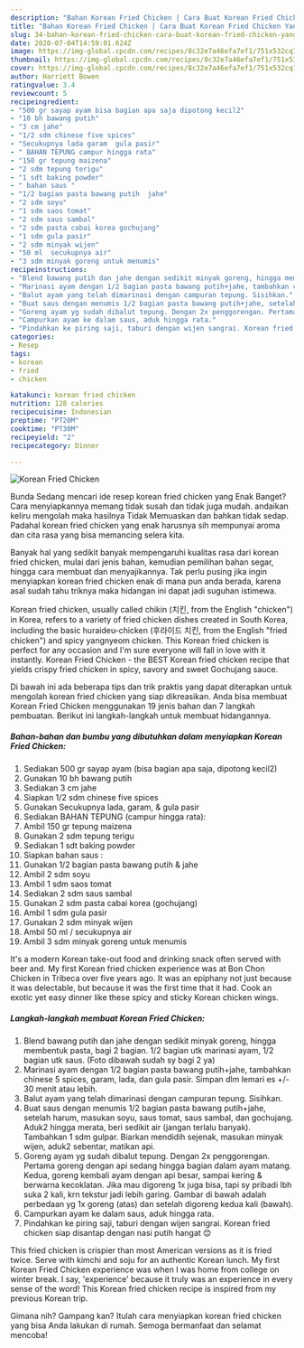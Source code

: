 ```yaml
---
description: "Bahan Korean Fried Chicken | Cara Buat Korean Fried Chicken Yang Bisa Manjain Lidah"
title: "Bahan Korean Fried Chicken | Cara Buat Korean Fried Chicken Yang Bisa Manjain Lidah"
slug: 34-bahan-korean-fried-chicken-cara-buat-korean-fried-chicken-yang-bisa-manjain-lidah
date: 2020-07-04T14:59:01.624Z
image: https://img-global.cpcdn.com/recipes/8c32e7a46efa7ef1/751x532cq70/korean-fried-chicken-foto-resep-utama.jpg
thumbnail: https://img-global.cpcdn.com/recipes/8c32e7a46efa7ef1/751x532cq70/korean-fried-chicken-foto-resep-utama.jpg
cover: https://img-global.cpcdn.com/recipes/8c32e7a46efa7ef1/751x532cq70/korean-fried-chicken-foto-resep-utama.jpg
author: Harriett Bowen
ratingvalue: 3.4
reviewcount: 5
recipeingredient:
- "500 gr sayap ayam bisa bagian apa saja dipotong kecil2"
- "10 bh bawang putih"
- "3 cm jahe"
- "1/2 sdm chinese five spices"
- "Secukupnya lada garam  gula pasir"
- " BAHAN TEPUNG campur hingga rata"
- "150 gr tepung maizena"
- "2 sdm tepung terigu"
- "1 sdt baking powder"
- " bahan saus "
- "1/2 bagian pasta bawang putih  jahe"
- "2 sdm soyu"
- "1 sdm saos tomat"
- "2 sdm saus sambal"
- "2 sdm pasta cabai korea gochujang"
- "1 sdm gula pasir"
- "2 sdm minyak wijen"
- "50 ml  secukupnya air"
- "3 sdm minyak goreng untuk menumis"
recipeinstructions:
- "Blend bawang putih dan jahe dengan sedikit minyak goreng, hingga membentuk pasta, bagi 2 bagian. 1/2 bagian utk marinasi ayam, 1/2 bagian utk saus. (Foto dibawah sudah sy bagi 2 ya)"
- "Marinasi ayam dengan 1/2 bagian pasta bawang putih+jahe, tambahkan chinese 5 spices, garam, lada, dan gula pasir. Simpan dlm lemari es +/- 30 menit atau lebih."
- "Balut ayam yang telah dimarinasi dengan campuran tepung. Sisihkan."
- "Buat saus dengan menumis 1/2 bagian pasta bawang putih+jahe, setelah harum, masukan soyu, saus tomat, saus sambal, dan gochujang. Aduk2 hingga merata, beri sedikit air (jangan terlalu banyak). Tambahkan 1 sdm gulpar. Biarkan mendidih sejenak, masukan minyak wijen, aduk2 sebentar, matikan api."
- "Goreng ayam yg sudah dibalut tepung. Dengan 2x penggorengan. Pertama goreng dengan api sedang hingga bagian dalam ayam matang. Kedua, goreng kembali ayam dengan api besar, sampai kering &amp; berwarna kecoklatan. Jika mau digoreng 1x juga bisa, tapi sy pribadi lbh suka 2 kali, krn tekstur jadi lebih garing. Gambar di bawah adalah perbedaan yg 1x goreng (atas) dan setelah digoreng kedua kali (bawah)."
- "Campurkan ayam ke dalam saus, aduk hingga rata."
- "Pindahkan ke piring saji, taburi dengan wijen sangrai. Korean fried chicken siap disantap dengan nasi putih hangat 😊"
categories:
- Resep
tags:
- korean
- fried
- chicken

katakunci: korean fried chicken 
nutrition: 128 calories
recipecuisine: Indonesian
preptime: "PT20M"
cooktime: "PT30M"
recipeyield: "2"
recipecategory: Dinner

---
```



![Korean Fried Chicken](https://img-global.cpcdn.com/recipes/8c32e7a46efa7ef1/751x532cq70/korean-fried-chicken-foto-resep-utama.jpg)

Bunda Sedang mencari ide resep korean fried chicken yang Enak Banget? Cara menyiapkannya memang tidak susah dan tidak juga mudah. andaikan keliru mengolah maka hasilnya Tidak Memuaskan dan bahkan tidak sedap. Padahal korean fried chicken yang enak harusnya sih mempunyai aroma dan cita rasa yang bisa memancing selera kita.

Banyak hal yang sedikit banyak mempengaruhi kualitas rasa dari korean fried chicken, mulai dari jenis bahan, kemudian pemilihan bahan segar, hingga cara membuat dan menyajikannya. Tak perlu pusing jika ingin menyiapkan korean fried chicken enak di mana pun anda berada, karena asal sudah tahu triknya maka hidangan ini dapat jadi suguhan istimewa.

Korean fried chicken, usually called chikin (치킨, from the English &#34;chicken&#34;) in Korea, refers to a variety of fried chicken dishes created in South Korea, including the basic huraideu-chicken (후라이드 치킨, from the English &#34;fried chicken&#34;) and spicy yangnyeom chicken. This Korean fried chicken is perfect for any occasion and I&#39;m sure everyone will fall in love with it instantly. Korean Fried Chicken - the BEST Korean fried chicken recipe that yields crispy fried chicken in spicy, savory and sweet Gochujang sauce.


Di bawah ini ada beberapa tips dan trik praktis yang dapat diterapkan untuk mengolah korean fried chicken yang siap dikreasikan. Anda bisa membuat Korean Fried Chicken menggunakan 19 jenis bahan dan 7 langkah pembuatan. Berikut ini langkah-langkah untuk membuat hidangannya.

<!--inarticleads1-->

##### Bahan-bahan dan bumbu yang dibutuhkan dalam menyiapkan Korean Fried Chicken:

1. Sediakan 500 gr sayap ayam (bisa bagian apa saja, dipotong kecil2)
1. Gunakan 10 bh bawang putih
1. Sediakan 3 cm jahe
1. Siapkan 1/2 sdm chinese five spices
1. Gunakan Secukupnya lada, garam, &amp; gula pasir
1. Sediakan  BAHAN TEPUNG (campur hingga rata):
1. Ambil 150 gr tepung maizena
1. Gunakan 2 sdm tepung terigu
1. Sediakan 1 sdt baking powder
1. Siapkan  bahan saus :
1. Gunakan 1/2 bagian pasta bawang putih &amp; jahe
1. Ambil 2 sdm soyu
1. Ambil 1 sdm saos tomat
1. Sediakan 2 sdm saus sambal
1. Gunakan 2 sdm pasta cabai korea (gochujang)
1. Ambil 1 sdm gula pasir
1. Gunakan 2 sdm minyak wijen
1. Ambil 50 ml / secukupnya air
1. Ambil 3 sdm minyak goreng untuk menumis


It&#39;s a modern Korean take-out food and drinking snack often served with beer and. My first Korean fried chicken experience was at Bon Chon Chicken in Tribeca over five years ago. It was an epiphany not just because it was delectable, but because it was the first time that it had. Cook an exotic yet easy dinner like these spicy and sticky Korean chicken wings. 

<!--inarticleads2-->

##### Langkah-langkah membuat Korean Fried Chicken:

1. Blend bawang putih dan jahe dengan sedikit minyak goreng, hingga membentuk pasta, bagi 2 bagian. 1/2 bagian utk marinasi ayam, 1/2 bagian utk saus. (Foto dibawah sudah sy bagi 2 ya)
1. Marinasi ayam dengan 1/2 bagian pasta bawang putih+jahe, tambahkan chinese 5 spices, garam, lada, dan gula pasir. Simpan dlm lemari es +/- 30 menit atau lebih.
1. Balut ayam yang telah dimarinasi dengan campuran tepung. Sisihkan.
1. Buat saus dengan menumis 1/2 bagian pasta bawang putih+jahe, setelah harum, masukan soyu, saus tomat, saus sambal, dan gochujang. Aduk2 hingga merata, beri sedikit air (jangan terlalu banyak). Tambahkan 1 sdm gulpar. Biarkan mendidih sejenak, masukan minyak wijen, aduk2 sebentar, matikan api.
1. Goreng ayam yg sudah dibalut tepung. Dengan 2x penggorengan. Pertama goreng dengan api sedang hingga bagian dalam ayam matang. Kedua, goreng kembali ayam dengan api besar, sampai kering &amp; berwarna kecoklatan. Jika mau digoreng 1x juga bisa, tapi sy pribadi lbh suka 2 kali, krn tekstur jadi lebih garing. Gambar di bawah adalah perbedaan yg 1x goreng (atas) dan setelah digoreng kedua kali (bawah).
1. Campurkan ayam ke dalam saus, aduk hingga rata.
1. Pindahkan ke piring saji, taburi dengan wijen sangrai. Korean fried chicken siap disantap dengan nasi putih hangat 😊


This fried chicken is crispier than most American versions as it is fried twice. Serve with kimchi and soju for an authentic Korean lunch. My first Korean Fried Chicken experience was when I was home from college on winter break. I say, &#39;experience&#39; because it truly was an experience in every sense of the word! This Korean fried chicken recipe is inspired from my previous Korean trip. 

Gimana nih? Gampang kan? Itulah cara menyiapkan korean fried chicken yang bisa Anda lakukan di rumah. Semoga bermanfaat dan selamat mencoba!
